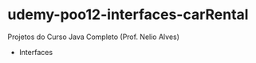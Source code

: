 # udemy-poo12-interfaces-carRental

Projetos do Curso Java Completo (Prof. Nelio Alves)

- Interfaces
